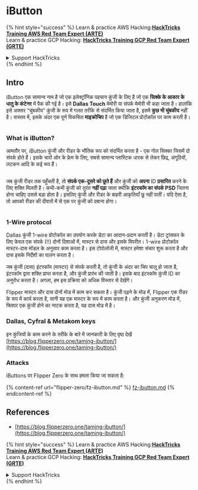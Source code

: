 # iButton

{% hint style="success" %}
Learn & practice AWS Hacking:<img src="/.gitbook/assets/arte.png" alt="" data-size="line">[**HackTricks Training AWS Red Team Expert (ARTE)**](https://training.hacktricks.xyz/courses/arte)<img src="/.gitbook/assets/arte.png" alt="" data-size="line">\
Learn & practice GCP Hacking: <img src="/.gitbook/assets/grte.png" alt="" data-size="line">[**HackTricks Training GCP Red Team Expert (GRTE)**<img src="/.gitbook/assets/grte.png" alt="" data-size="line">](https://training.hacktricks.xyz/courses/grte)

<details>

<summary>Support HackTricks</summary>

* Check the [**subscription plans**](https://github.com/sponsors/carlospolop)!
* **Join the** 💬 [**Discord group**](https://discord.gg/hRep4RUj7f) or the [**telegram group**](https://t.me/peass) or **follow** us on **Twitter** 🐦 [**@hacktricks\_live**](https://twitter.com/hacktricks\_live)**.**
* **Share hacking tricks by submitting PRs to the** [**HackTricks**](https://github.com/carlospolop/hacktricks) and [**HackTricks Cloud**](https://github.com/carlospolop/hacktricks-cloud) github repos.

</details>
{% endhint %}

## Intro

iButton एक सामान्य नाम है जो एक इलेक्ट्रॉनिक पहचान कुंजी के लिए है जो एक **सिक्के के आकार के धातु के कंटेनर** में पैक की गई है। इसे **Dallas Touch** मेमोरी या संपर्क मेमोरी भी कहा जाता है। हालांकि इसे अक्सर “चुंबकीय” कुंजी के रूप में गलत तरीके से संदर्भित किया जाता है, इसमें **कुछ भी चुंबकीय** नहीं है। वास्तव में, इसके अंदर एक पूर्ण विकसित **माइक्रोचिप** है जो एक डिजिटल प्रोटोकॉल पर काम करती है।

<figure><img src="../../.gitbook/assets/image (915).png" alt=""><figcaption></figcaption></figure>

### What is iButton? <a href="#what-is-ibutton" id="what-is-ibutton"></a>

आमतौर पर, iButton कुंजी और रीडर के भौतिक रूप को संदर्भित करता है - एक गोल सिक्का जिसमें दो संपर्क होते हैं। इसके चारों ओर के फ्रेम के लिए, सबसे सामान्य प्लास्टिक धारक से लेकर छिद्र, अंगूठियों, लटकन आदि के कई रूप हैं।

<figure><img src="../../.gitbook/assets/image (1078).png" alt=""><figcaption></figcaption></figure>

जब कुंजी रीडर तक पहुँचती है, तो **संपर्क एक-दूसरे को छूते हैं** और कुंजी को **अपना** ID **प्रसारित** करने के लिए शक्ति मिलती है। कभी-कभी कुंजी को तुरंत **नहीं पढ़ा** जाता क्योंकि **इंटरकॉम का संपर्क PSD** जितना होना चाहिए उससे बड़ा होता है। इसलिए कुंजी और रीडर के बाहरी आकृतियाँ छू नहीं पातीं। यदि ऐसा है, तो आपको रीडर की दीवारों में से एक पर कुंजी को दबाना होगा।

<figure><img src="../../.gitbook/assets/image (290).png" alt=""><figcaption></figcaption></figure>

### **1-Wire protocol** <a href="#id-1-wire-protocol" id="id-1-wire-protocol"></a>

Dallas कुंजी 1-wire प्रोटोकॉल का उपयोग करके डेटा का आदान-प्रदान करती है। डेटा ट्रांसफर के लिए केवल एक संपर्क (!!) दोनों दिशाओं में, मास्टर से दास और इसके विपरीत। 1-wire प्रोटोकॉल मास्टर-दास मॉडल के अनुसार काम करता है। इस टोपोलॉजी में, मास्टर हमेशा संचार शुरू करता है और दास इसके निर्देशों का पालन करता है।

जब कुंजी (दास) इंटरकॉम (मास्टर) से संपर्क करती है, तो कुंजी के अंदर का चिप चालू हो जाता है, इंटरकॉम द्वारा शक्ति प्राप्त करता है, और कुंजी प्रारंभ की जाती है। इसके बाद इंटरकॉम कुंजी ID का अनुरोध करता है। अगला, हम इस प्रक्रिया को अधिक विस्तार से देखेंगे।

Flipper मास्टर और दास दोनों मोड में काम कर सकता है। कुंजी पढ़ने के मोड में, Flipper एक रीडर के रूप में कार्य करता है, यानी यह एक मास्टर के रूप में काम करता है। और कुंजी अनुकरण मोड में, फ्लिपर एक कुंजी होने का नाटक करता है, यह दास मोड में है।

### Dallas, Cyfral & Metakom keys

इन कुंजियों के काम करने के तरीके के बारे में जानकारी के लिए पृष्ठ देखें [https://blog.flipperzero.one/taming-ibutton/](https://blog.flipperzero.one/taming-ibutton/)

### Attacks

iButtons पर Flipper Zero के साथ हमला किया जा सकता है:

{% content-ref url="flipper-zero/fz-ibutton.md" %}
[fz-ibutton.md](flipper-zero/fz-ibutton.md)
{% endcontent-ref %}

## References

* [https://blog.flipperzero.one/taming-ibutton/](https://blog.flipperzero.one/taming-ibutton/)

{% hint style="success" %}
Learn & practice AWS Hacking:<img src="/.gitbook/assets/arte.png" alt="" data-size="line">[**HackTricks Training AWS Red Team Expert (ARTE)**](https://training.hacktricks.xyz/courses/arte)<img src="/.gitbook/assets/arte.png" alt="" data-size="line">\
Learn & practice GCP Hacking: <img src="/.gitbook/assets/grte.png" alt="" data-size="line">[**HackTricks Training GCP Red Team Expert (GRTE)**<img src="/.gitbook/assets/grte.png" alt="" data-size="line">](https://training.hacktricks.xyz/courses/grte)

<details>

<summary>Support HackTricks</summary>

* Check the [**subscription plans**](https://github.com/sponsors/carlospolop)!
* **Join the** 💬 [**Discord group**](https://discord.gg/hRep4RUj7f) or the [**telegram group**](https://t.me/peass) or **follow** us on **Twitter** 🐦 [**@hacktricks\_live**](https://twitter.com/hacktricks\_live)**.**
* **Share hacking tricks by submitting PRs to the** [**HackTricks**](https://github.com/carlospolop/hacktricks) and [**HackTricks Cloud**](https://github.com/carlospolop/hacktricks-cloud) github repos.

</details>
{% endhint %}
